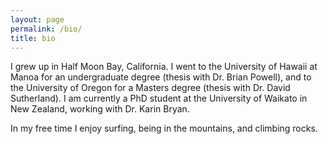 ```yaml
---
layout: page
permalink: /bio/
title: bio
---
```

I grew up in Half Moon Bay, California. I went to the University of Hawaii at Manoa for an undergraduate degree (thesis with Dr.  Brian Powell), and to the University of Oregon for a Masters degree (thesis with Dr. David Sutherland). I am currently a PhD student at the University of Waikato in New Zealand, working with Dr. Karin Bryan.

In my free time I enjoy surfing, being in the mountains, and climbing rocks. 
<div class="img_row">
    <img class="col three left" src="{{ site.baseurl }}/assets/img/surf_2.png" alt="" title="surf at undisclosed location"/>
</div>

<div class="img_row">
    <img class="col two left" src="{{ site.baseurl }}/assets/img/mountains_1.jpeg" alt="" title="example image"/>
    <img class="col one left" src="{{ site.baseurl }}/assets/img/climbing_1.jpeg" alt="" title="example image"/>
</div>

<div class="img_row">
    <img class="col one left" src="{{ site.baseurl }}/assets/img/surf.JPG" alt="" title="example image"/>
    <img class="col two left" src="{{ site.baseurl }}/assets/img/baja.jpg" alt="" title="example image"/>
</div>
